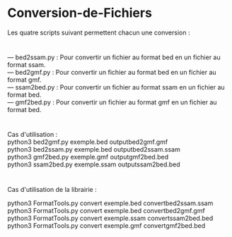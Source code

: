 # Conversion-de-Fichiers
Les quatre scripts suivant permettent chacun une conversion :
#

— bed2ssam.py : Pour convertir un fichier au format bed en un fichier au
format ssam.<br>
— bed2gmf.py : Pour convertir un fichier au format bed en un fichier au
format gmf.<br>
— ssam2bed.py : Pour convertir un fichier au format ssam en un fichier au
format bed.<br>
— gmf2bed.py : Pour convertir un fichier au format gmf en un fichier au
format bed.<br>
#
Cas d'utilisation :<br>
python3 bed2gmf.py exemple.bed outputbed2gmf.gmf<br>
python3 bed2ssam.py exemple.bed outputbed2ssam.ssam<br>
python3 gmf2bed.py exemple.gmf outputgmf2bed.bed<br>
python3 ssam2bed.py exemple.ssam outputssam2bed.bed<br>
#
Cas d'utilisation de la librairie :<br>

python3 FormatTools.py convert exemple.bed  convertbed2ssam.ssam<br>
python3 FormatTools.py convert exemple.bed  convertbed2gmf.gmf<br>
python3 FormatTools.py convert exemple.ssam  convertssam2bed.bed<br>
python3 FormatTools.py convert exemple.gmf  convertgmf2bed.bed<br>
